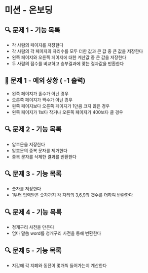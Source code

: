 # 미션 - 온보딩

## 🔍 문제 1 - 기능 목록
- 각 사람의 페이지를 저장한다
- 각 사람의 각 페이지의 자리수를 모두 더한 값과 큰 값 중 큰 값을 저장한다
- 왼쪽 페이지와 오른쪽 페이지에 대한 계산값 중 큰 값을 저장한다
- 두 사람의 점수를 비교하고 승부결과에 맞는 결과값을 반환한다


## 🎯 문제 1 - 예외 상황 ( -1 출력)
- 왼쪽 페이지가 홀수가 아닌 경우
- 오른쪽 페이지가 짝수가 아닌 경우
- 왼쪽 페이지보다 오른쪽 페이지가 1만큼 크지 않은 경우
- 왼쪽 페이지가 1보다 작거나 오른쪽 페이지가 400보다 클 경우


## 🔍 문제 2 - 기능 목록
- 암호문을 저장한다
- 암호문의 중복 문자를 제거한다
- 중복 문자를 삭제한 결과를 반환한다


## 🔍 문제 3 - 기능 목록
- 숫자를 저장한다
- 1부터 입력받은 숫자까지 각 자리의 3,6,9의 갯수를 더하여 반환한다



## 🔍 문제 4 - 기능 목록
- 청개구리 사전을 만든다
- 엄마 말씀 word를 청개구리 사전을 통해 변환한다



## 🔍 문제 5 - 기능 목록
- 지갑에 각 지폐와 동전이 몇개씩 들어가는지 계산한다